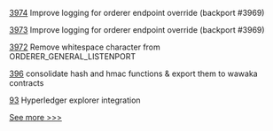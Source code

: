 
[3974](https://github.com/hyperledger/fabric/pull/3974) Improve logging for orderer endpoint override (backport #3969)

[3973](https://github.com/hyperledger/fabric/pull/3973) Improve logging for orderer endpoint override (backport #3969)

[3972](https://github.com/hyperledger/fabric/pull/3972) Remove whitespace character from ORDERER_GENERAL_LISTENPORT

[396](https://github.com/hyperledger-labs/private-data-objects/pull/396) consolidate hash and hmac functions & export them to wawaka contracts

[93](https://github.com/hyperledger-labs/fabric-operator/pull/93) Hyperledger explorer integration


[See more >>>](https://start-here.hyperledger.org/pull-requests)

